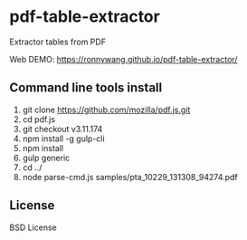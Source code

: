 # pdf-table-extractor

Extractor tables from PDF

Web DEMO: https://ronnywang.github.io/pdf-table-extractor/

## Command line tools install

1. git clone https://github.com/mozilla/pdf.js.git
1. cd pdf.js
1. git checkout v3.11.174
1. npm install -g gulp-cli
1. npm install
1. gulp generic
1. cd ../
1. node parse-cmd.js samples/pta_10229_131308_94274.pdf

## License

BSD License
